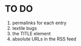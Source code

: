 # TO DO

1. permalinks for each entry
2. textile bugs
3. the TITLE element
4. absolute URLs in the RSS feed
